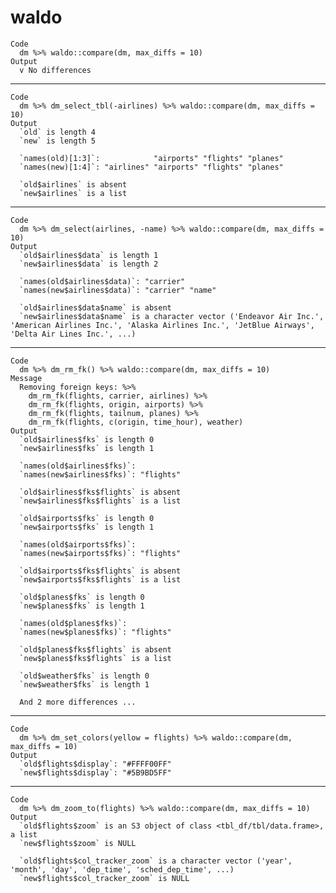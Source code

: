 # waldo

    Code
      dm %>% waldo::compare(dm, max_diffs = 10)
    Output
      v No differences

---

    Code
      dm %>% dm_select_tbl(-airlines) %>% waldo::compare(dm, max_diffs = 10)
    Output
      `old` is length 4
      `new` is length 5
      
      `names(old)[1:3]`:            "airports" "flights" "planes"
      `names(new)[1:4]`: "airlines" "airports" "flights" "planes"
      
      `old$airlines` is absent
      `new$airlines` is a list

---

    Code
      dm %>% dm_select(airlines, -name) %>% waldo::compare(dm, max_diffs = 10)
    Output
      `old$airlines$data` is length 1
      `new$airlines$data` is length 2
      
      `names(old$airlines$data)`: "carrier"       
      `names(new$airlines$data)`: "carrier" "name"
      
      `old$airlines$data$name` is absent
      `new$airlines$data$name` is a character vector ('Endeavor Air Inc.', 'American Airlines Inc.', 'Alaska Airlines Inc.', 'JetBlue Airways', 'Delta Air Lines Inc.', ...)

---

    Code
      dm %>% dm_rm_fk() %>% waldo::compare(dm, max_diffs = 10)
    Message
      Removing foreign keys: %>%
        dm_rm_fk(flights, carrier, airlines) %>%
        dm_rm_fk(flights, origin, airports) %>%
        dm_rm_fk(flights, tailnum, planes) %>%
        dm_rm_fk(flights, c(origin, time_hour), weather)
    Output
      `old$airlines$fks` is length 0
      `new$airlines$fks` is length 1
      
      `names(old$airlines$fks)`:          
      `names(new$airlines$fks)`: "flights"
      
      `old$airlines$fks$flights` is absent
      `new$airlines$fks$flights` is a list
      
      `old$airports$fks` is length 0
      `new$airports$fks` is length 1
      
      `names(old$airports$fks)`:          
      `names(new$airports$fks)`: "flights"
      
      `old$airports$fks$flights` is absent
      `new$airports$fks$flights` is a list
      
      `old$planes$fks` is length 0
      `new$planes$fks` is length 1
      
      `names(old$planes$fks)`:          
      `names(new$planes$fks)`: "flights"
      
      `old$planes$fks$flights` is absent
      `new$planes$fks$flights` is a list
      
      `old$weather$fks` is length 0
      `new$weather$fks` is length 1
      
      And 2 more differences ...

---

    Code
      dm %>% dm_set_colors(yellow = flights) %>% waldo::compare(dm, max_diffs = 10)
    Output
      `old$flights$display`: "#FFFF00FF"
      `new$flights$display`: "#5B9BD5FF"

---

    Code
      dm %>% dm_zoom_to(flights) %>% waldo::compare(dm, max_diffs = 10)
    Output
      `old$flights$zoom` is an S3 object of class <tbl_df/tbl/data.frame>, a list
      `new$flights$zoom` is NULL
      
      `old$flights$col_tracker_zoom` is a character vector ('year', 'month', 'day', 'dep_time', 'sched_dep_time', ...)
      `new$flights$col_tracker_zoom` is NULL

